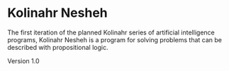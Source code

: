 # Kolinahr Nesheh

The first iteration of the planned Kolinahr series of
artificial intelligence programs,
Kolinahr Nesheh is a program for solving problems that can be described with propositional logic.

Version 1.0

